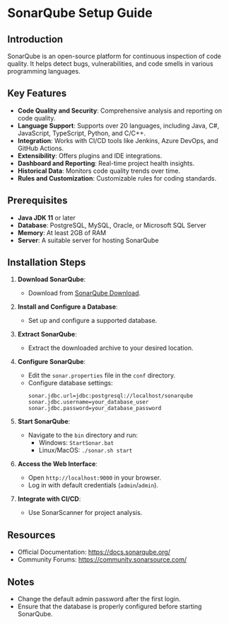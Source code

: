 # SonarQube Setup Guide

## Introduction

SonarQube is an open-source platform for continuous inspection of code quality. It helps detect bugs, vulnerabilities, and code smells in various programming languages.

## Key Features

- **Code Quality and Security**: Comprehensive analysis and reporting on code quality.
- **Language Support**: Supports over 20 languages, including Java, C#, JavaScript, TypeScript, Python, and C/C++.
- **Integration**: Works with CI/CD tools like Jenkins, Azure DevOps, and GitHub Actions.
- **Extensibility**: Offers plugins and IDE integrations.
- **Dashboard and Reporting**: Real-time project health insights.
- **Historical Data**: Monitors code quality trends over time.
- **Rules and Customization**: Customizable rules for coding standards.

## Prerequisites

- **Java JDK 11** or later
- **Database**: PostgreSQL, MySQL, Oracle, or Microsoft SQL Server
- **Memory**: At least 2GB of RAM
- **Server**: A suitable server for hosting SonarQube

## Installation Steps

1. **Download SonarQube**:
   - Download from [SonarQube Download](https://www.sonarqube.org/downloads/).

2. **Install and Configure a Database**:
   - Set up and configure a supported database.

3. **Extract SonarQube**:
   - Extract the downloaded archive to your desired location.

4. **Configure SonarQube**:
   - Edit the `sonar.properties` file in the `conf` directory.
   - Configure database settings:
     ```
     sonar.jdbc.url=jdbc:postgresql://localhost/sonarqube
     sonar.jdbc.username=your_database_user
     sonar.jdbc.password=your_database_password
     ```

5. **Start SonarQube**:
   - Navigate to the `bin` directory and run:
     - Windows: `StartSonar.bat`
     - Linux/MacOS: `./sonar.sh start`

6. **Access the Web Interface**:
   - Open `http://localhost:9000` in your browser.
   - Log in with default credentials (`admin`/`admin`).

7. **Integrate with CI/CD**:
   - Use SonarScanner for project analysis.

## Resources

- Official Documentation: https://docs.sonarqube.org/
- Community Forums: https://community.sonarsource.com/

## Notes

- Change the default admin password after the first login.
- Ensure that the database is properly configured before starting SonarQube.
